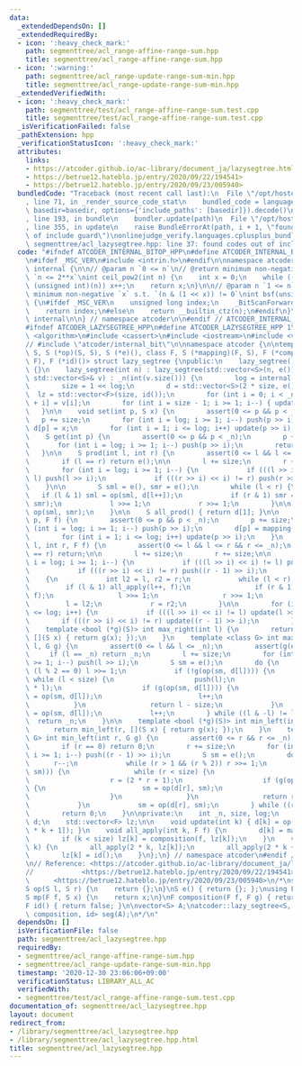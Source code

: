 ```yaml
---
data:
  _extendedDependsOn: []
  _extendedRequiredBy:
  - icon: ':heavy_check_mark:'
    path: segmenttree/acl_range-affine-range-sum.hpp
    title: segmenttree/acl_range-affine-range-sum.hpp
  - icon: ':warning:'
    path: segmenttree/acl_range-update-range-sum-min.hpp
    title: segmenttree/acl_range-update-range-sum-min.hpp
  _extendedVerifiedWith:
  - icon: ':heavy_check_mark:'
    path: segmenttree/test/acl_range-affine-range-sum.test.cpp
    title: segmenttree/test/acl_range-affine-range-sum.test.cpp
  _isVerificationFailed: false
  _pathExtension: hpp
  _verificationStatusIcon: ':heavy_check_mark:'
  attributes:
    links:
    - https://atcoder.github.io/ac-library/document_ja/lazysegtree.html>
    - https://betrue12.hateblo.jp/entry/2020/09/22/194541>
    - https://betrue12.hateblo.jp/entry/2020/09/23/005940>
  bundledCode: "Traceback (most recent call last):\n  File \"/opt/hostedtoolcache/Python/3.9.1/x64/lib/python3.9/site-packages/onlinejudge_verify/documentation/build.py\"\
    , line 71, in _render_source_code_stat\n    bundled_code = language.bundle(stat.path,\
    \ basedir=basedir, options={'include_paths': [basedir]}).decode()\n  File \"/opt/hostedtoolcache/Python/3.9.1/x64/lib/python3.9/site-packages/onlinejudge_verify/languages/cplusplus.py\"\
    , line 193, in bundle\n    bundler.update(path)\n  File \"/opt/hostedtoolcache/Python/3.9.1/x64/lib/python3.9/site-packages/onlinejudge_verify/languages/cplusplus_bundle.py\"\
    , line 355, in update\n    raise BundleErrorAt(path, i + 1, \"found codes out\
    \ of include guard\")\nonlinejudge_verify.languages.cplusplus_bundle.BundleErrorAt:\
    \ segmenttree/acl_lazysegtree.hpp: line 37: found codes out of include guard\n"
  code: "#ifndef ATCODER_INTERNAL_BITOP_HPP\n#define ATCODER_INTERNAL_BITOP_HPP 1\n\
    \n#ifdef _MSC_VER\n#include <intrin.h>\n#endif\n\nnamespace atcoder {\n\nnamespace\
    \ internal {\n\n// @param n `0 <= n`\n// @return minimum non-negative `x` s.t.\
    \ `n <= 2**x`\nint ceil_pow2(int n) {\n    int x = 0;\n    while ((1U << x) <\
    \ (unsigned int)(n)) x++;\n    return x;\n}\n\n// @param n `1 <= n`\n// @return\
    \ minimum non-negative `x` s.t. `(n & (1 << x)) != 0`\nint bsf(unsigned int n)\
    \ {\n#ifdef _MSC_VER\n    unsigned long index;\n    _BitScanForward(&index, n);\n\
    \    return index;\n#else\n    return __builtin_ctz(n);\n#endif\n}\n\n} // namespace\
    \ internal\n\n} // namespace atcoder\n\n#endif // ATCODER_INTERNAL_BITOP_HPP\n\
    #ifndef ATCODER_LAZYSEGTREE_HPP\n#define ATCODER_LAZYSEGTREE_HPP 1\n\n#include\
    \ <algorithm>\n#include <cassert>\n#include <iostream>\n#include <vector>\n\n\
    // #include \"atcoder/internal_bit\"\n\nnamespace atcoder {\n\ntemplate <class\
    \ S, S (*op)(S, S), S (*e)(), class F, S (*mapping)(F, S), F (*composition)(F,\
    \ F), F (*id)()> struct lazy_segtree {\npublic:\n    lazy_segtree() : lazy_segtree(0)\
    \ {}\n    lazy_segtree(int n) : lazy_segtree(std::vector<S>(n, e())) {}\n    lazy_segtree(const\
    \ std::vector<S>& v) : _n(int(v.size())) {\n        log = internal::ceil_pow2(_n);\n\
    \        size = 1 << log;\n        d = std::vector<S>(2 * size, e());\n      \
    \  lz = std::vector<F>(size, id());\n        for (int i = 0; i < _n; i++) d[size\
    \ + i] = v[i];\n        for (int i = size - 1; i >= 1; i--) { update(i); }\n \
    \   }\n\n    void set(int p, S x) {\n        assert(0 <= p && p < _n);\n     \
    \   p += size;\n        for (int i = log; i >= 1; i--) push(p >> i);\n       \
    \ d[p] = x;\n        for (int i = 1; i <= log; i++) update(p >> i);\n    }\n\n\
    \    S get(int p) {\n        assert(0 <= p && p < _n);\n        p += size;\n \
    \       for (int i = log; i >= 1; i--) push(p >> i);\n        return d[p];\n \
    \   }\n\n    S prod(int l, int r) {\n        assert(0 <= l && l <= r && r <= _n);\n\
    \        if (l == r) return e();\n\n        l += size;\n        r += size;\n\n\
    \        for (int i = log; i >= 1; i--) {\n            if (((l >> i) << i) !=\
    \ l) push(l >> i);\n            if (((r >> i) << i) != r) push(r >> i);\n    \
    \    }\n\n        S sml = e(), smr = e();\n        while (l < r) {\n         \
    \   if (l & 1) sml = op(sml, d[l++]);\n            if (r & 1) smr = op(d[--r],\
    \ smr);\n            l >>= 1;\n            r >>= 1;\n        }\n\n        return\
    \ op(sml, smr);\n    }\n\n    S all_prod() { return d[1]; }\n\n    void apply(int\
    \ p, F f) {\n        assert(0 <= p && p < _n);\n        p += size;\n        for\
    \ (int i = log; i >= 1; i--) push(p >> i);\n        d[p] = mapping(f, d[p]);\n\
    \        for (int i = 1; i <= log; i++) update(p >> i);\n    }\n    void apply(int\
    \ l, int r, F f) {\n        assert(0 <= l && l <= r && r <= _n);\n        if (l\
    \ == r) return;\n\n        l += size;\n        r += size;\n\n        for (int\
    \ i = log; i >= 1; i--) {\n            if (((l >> i) << i) != l) push(l >> i);\n\
    \            if (((r >> i) << i) != r) push((r - 1) >> i);\n        }\n\n    \
    \    {\n            int l2 = l, r2 = r;\n            while (l < r) {\n       \
    \         if (l & 1) all_apply(l++, f);\n                if (r & 1) all_apply(--r,\
    \ f);\n                l >>= 1;\n                r >>= 1;\n            }\n   \
    \         l = l2;\n            r = r2;\n        }\n\n        for (int i = 1; i\
    \ <= log; i++) {\n            if (((l >> i) << i) != l) update(l >> i);\n    \
    \        if (((r >> i) << i) != r) update((r - 1) >> i);\n        }\n    }\n\n\
    \    template <bool (*g)(S)> int max_right(int l) {\n        return max_right(l,\
    \ [](S x) { return g(x); });\n    }\n    template <class G> int max_right(int\
    \ l, G g) {\n        assert(0 <= l && l <= _n);\n        assert(g(e()));\n   \
    \     if (l == _n) return _n;\n        l += size;\n        for (int i = log; i\
    \ >= 1; i--) push(l >> i);\n        S sm = e();\n        do {\n            while\
    \ (l % 2 == 0) l >>= 1;\n            if (!g(op(sm, d[l]))) {\n               \
    \ while (l < size) {\n                    push(l);\n                    l = (2\
    \ * l);\n                    if (g(op(sm, d[l]))) {\n                        sm\
    \ = op(sm, d[l]);\n                        l++;\n                    }\n     \
    \           }\n                return l - size;\n            }\n            sm\
    \ = op(sm, d[l]);\n            l++;\n        } while ((l & -l) != l);\n      \
    \  return _n;\n    }\n\n    template <bool (*g)(S)> int min_left(int r) {\n  \
    \      return min_left(r, [](S x) { return g(x); });\n    }\n    template <class\
    \ G> int min_left(int r, G g) {\n        assert(0 <= r && r <= _n);\n        assert(g(e()));\n\
    \        if (r == 0) return 0;\n        r += size;\n        for (int i = log;\
    \ i >= 1; i--) push((r - 1) >> i);\n        S sm = e();\n        do {\n      \
    \      r--;\n            while (r > 1 && (r % 2)) r >>= 1;\n            if (!g(op(d[r],\
    \ sm))) {\n                while (r < size) {\n                    push(r);\n\
    \                    r = (2 * r + 1);\n                    if (g(op(d[r], sm)))\
    \ {\n                        sm = op(d[r], sm);\n                        r--;\n\
    \                    }\n                }\n                return r + 1 - size;\n\
    \            }\n            sm = op(d[r], sm);\n        } while ((r & -r) != r);\n\
    \        return 0;\n    }\n\nprivate:\n    int _n, size, log;\n    std::vector<S>\
    \ d;\n    std::vector<F> lz;\n\n    void update(int k) { d[k] = op(d[2 * k], d[2\
    \ * k + 1]); }\n    void all_apply(int k, F f) {\n        d[k] = mapping(f, d[k]);\n\
    \        if (k < size) lz[k] = composition(f, lz[k]);\n    }\n    void push(int\
    \ k) {\n        all_apply(2 * k, lz[k]);\n        all_apply(2 * k + 1, lz[k]);\n\
    \        lz[k] = id();\n    }\n};\n} // namespace atcoder\n#endif // ATCODER_LAZYSEGTREE_HPP\n\
    \n// Reference: <https://atcoder.github.io/ac-library/document_ja/lazysegtree.html>\n\
    //            <https://betrue12.hateblo.jp/entry/2020/09/22/194541>\n//      \
    \      <https://betrue12.hateblo.jp/entry/2020/09/23/005940>\n/*\nstruct S {};\n\
    S op(S l, S r) {\n    return {};\n}\nS e() { return {}; };\nusing F = bool;\n\
    S mp(F f, S x) {\n    return x;\n}\nF composition(F f, F g) { return f ^ g; }\n\
    F id() { return false; }\n\nvector<S> A;\natcoder::lazy_segtree<S, op, e, F, mp,\
    \ composition, id> seg(A);\n*/\n"
  dependsOn: []
  isVerificationFile: false
  path: segmenttree/acl_lazysegtree.hpp
  requiredBy:
  - segmenttree/acl_range-affine-range-sum.hpp
  - segmenttree/acl_range-update-range-sum-min.hpp
  timestamp: '2020-12-30 23:06:06+09:00'
  verificationStatus: LIBRARY_ALL_AC
  verifiedWith:
  - segmenttree/test/acl_range-affine-range-sum.test.cpp
documentation_of: segmenttree/acl_lazysegtree.hpp
layout: document
redirect_from:
- /library/segmenttree/acl_lazysegtree.hpp
- /library/segmenttree/acl_lazysegtree.hpp.html
title: segmenttree/acl_lazysegtree.hpp
---
```

